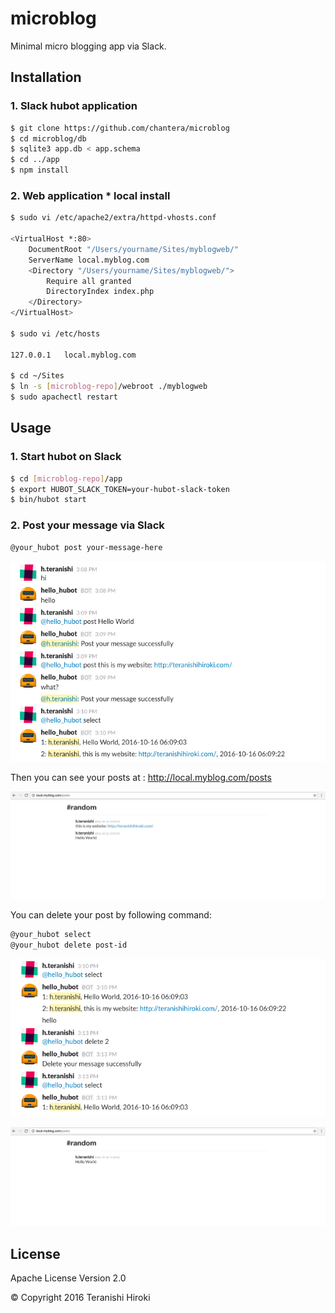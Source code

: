 # microblog

Minimal micro blogging app via Slack.

## Installation

### 1. Slack hubot application

```sh
$ git clone https://github.com/chantera/microblog
$ cd microblog/db
$ sqlite3 app.db < app.schema
$ cd ../app
$ npm install
```

### 2. Web application  * local install

```sh
$ sudo vi /etc/apache2/extra/httpd-vhosts.conf

<VirtualHost *:80>
    DocumentRoot "/Users/yourname/Sites/myblogweb/"
    ServerName local.myblog.com
    <Directory "/Users/yourname/Sites/myblogweb/">
        Require all granted
        DirectoryIndex index.php
    </Directory>
</VirtualHost>

$ sudo vi /etc/hosts

127.0.0.1	local.myblog.com

$ cd ~/Sites
$ ln -s [microblog-repo]/webroot ./myblogweb
$ sudo apachectl restart
```

## Usage

### 1. Start hubot on Slack

```sh
$ cd [microblog-repo]/app
$ export HUBOT_SLACK_TOKEN=your-hubot-slack-token
$ bin/hubot start
```

### 2. Post your message via Slack

```sh
@your_hubot post your-message-here
```

![screenshot1](screenshots/screenshot1.png)

Then you can see your posts at : http://local.myblog.com/posts

![screenshot2](screenshots/screenshot2.png)

You can delete your post by following command:

```sh
@your_hubot select
@your_hubot delete post-id
```

![screenshot3](screenshots/screenshot3.png)

![screenshot4](screenshots/screenshot4.png)

License
----
Apache License Version 2.0

&copy; Copyright 2016 Teranishi Hiroki
